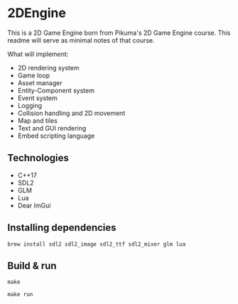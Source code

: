 # 2DEngine

This is a 2D Game Engine born from Pikuma's 2D Game Engine course. This readme will serve as minimal notes of that course.

What will implement:

* 2D rendering system
* Game loop
* Asset manager
* Entity-Component system
* Event system
* Logging
* Collision handling and 2D movement
* Map and tiles
* Text and GUI rendering
* Embed scripting language

## Technologies

* C++17
* SDL2
* GLM
* Lua
* Dear ImGui

## Installing dependencies

```shell
brew install sdl2 sdl2_image sdl2_ttf sdl2_mixer glm lua
```

## Build & run

```shell
make
```

```shell
make run
```
